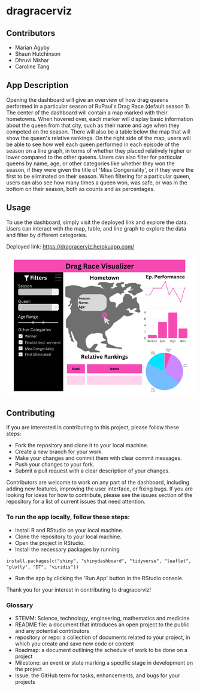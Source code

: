 # dragracerviz


## Contributors

-   Marian Agyby
-   Shaun Hutchinson
-   Dhruvi Nishar
-   Caroline Tang

## App Description

Opening the dashboard will give an overview of how drag queens performed in a particular season of RuPaul's Drag Race (default season 1). The center of the dashboard will contain a map marked with their hometowns. When hovered over, each marker will display basic information about the queen from that city, such as their name and age when they competed on the season. There will also be a table below the map that will show the queen's relative rankings. On the right side of the map, users will be able to see how well each queen performed in each episode of the season on a line graph, in terms of whether they placed relatively higher or lower compared to the other queens. Users can also filter for particular queens by name, age, or other categories like whether they won the season, if they were given the title of 'Miss Congeniality', or if they were the first to be eliminated on their season. When filtering for a particular queen, users can also see how many times a queen won, was safe, or was in the bottom on their season, both as counts and as percentages.

## Usage
To use the dashboard, simply visit the deployed link and explore the data. Users can interact with the map, table, and line graph to explore the data and filter by different categories.

Deployed link: https://dragracerviz.herokuapp.com/

![dashboard proposal](img/dashboard.png)

## Contributing
If you are interested in contributing to this project, please follow these steps:

- Fork the repository and clone it to your local machine.
- Create a new branch for your work.
- Make your changes and commit them with clear commit messages.
- Push your changes to your fork.
- Submit a pull request with a clear description of your changes.

Contributors are welcome to work on any part of the dashboard, including adding new features, improving the user interface, or fixing bugs. If you are looking for ideas for how to contribute, please see the issues section of the repository for a list of current issues that need attention.

### To run the app locally, follow these steps:

- Install R and RStudio on your local machine.
- Clone the repository to your local machine.
- Open the project in RStudio.
- Install the necessary packages by running 
```
install.packages(c("shiny", "shinydashboard", "tidyverse", "leaflet", "plotly", "DT", "viridis"))
```
- Run the app by clicking the 'Run App' button in the RStudio console.

Thank you for your interest in contributing to dragracerviz!

### Glossary
- STEMM: Science, technology, engineering, mathematics and medicine
- README file: a document that introduces an open project to the public and any potential contributors
- repository or repo: a collection of documents related to your project, in which you create and save new code or content
- Roadmap: a document outlining the schedule of work to be done on a project
- Milestone: an event or state marking a specific stage in development on the project
- Issue: the GitHub term for tasks, enhancements, and bugs for your projects
